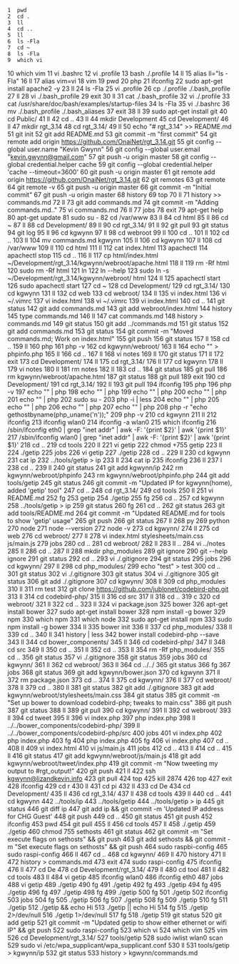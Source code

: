     1  pwd
    2  cd .
    3  ll
    4  cd ..
    5  ll
    6  ls -Fla
    7  cd ~
    8  ls -Fla
    9  which vi
   10  which vim
   11  vi .bashrc
   12  vi .profile
   13  bash ./.profile
   14  ll
   15  alias ll="ls -Fla"
   16  ll
   17  alias vim=vi
   18  vim
   19  pwd
   20  php
   21  ifconfig
   22  sudo apt-get install apache2 -y
   23  ll
   24  ls -Fla
   25  vi .profile
   26  cp ./.profile ./.bash_profile
   27  ll
   28  vi ./.bash_profile 
   29  exit
   30  ll
   31  cat ./.bash_profile 
   32  vi ./.profile
   33  cat /usr/share/doc/bash/examples/startup-files
   34  ls -Fla
   35  vi ./.bashrc
   36  mv ./.bash_profile ./.bash_aliases
   37  exit
   38  ll
   39  sudo apt-get install git
   40  cd Public/
   41  ll
   42  cd ..
   43  ll
   44  mkdir Development
   45  cd Development/
   46  ll
   47  mkdir rgt_3.14
   48  cd rgt_3.14/
   49  ll
   50  echo "# rgt_3.14" >> README.md
   51  git init
   52  git add README.md
   53  git commit -m "first commit"
   54  git remote add origin https://github.com/OnaiNet/rgt_3.14.git
   55  git config --global user.name "Kevin Gwynn"
   56  git config --global user.email "kevin.gwynn@gmail.com"
   57  git push -u origin master
   58  git config --global credential.helper cache
   59  git config --global credential.helper 'cache --timeout=3600'
   60  git push -u origin master
   61  git remote add origin https://github.com/OnaiNet/rgt_3.14.git
   62  git remotes
   63  git remote
   64  git remote -v
   65  git push -u origin master
   66  git commit -m "Initial commit"
   67  git push -u origin master
   68  history
   69  top
   70  ll
   71  history >> commands.md
   72  ll
   73  git add commands.md 
   74  git commit -m "Adding commands.md.."
   75  vi commands.md 
   76  ll
   77  jobs
   78  exit
   79  apt-get help
   80  apt-get update
   81  sudo su -
   82  cd /var/www
   83  ll
   84  cd html
   85  ll
   86  cd ~
   87  ll
   88  cd Development/
   89  ll
   90  cd rgt_3.14/
   91  ll
   92  git pull
   93  git status
   94  git log
   95  ll
   96  cd kgwynn
   97  ll
   98  cd webroot
   99  ll
  100  cd ..
  101  ll
  102  cd ..
  103  ll
  104  mv commands.md kgwynn
  105  ll
  106  cd kgwynn
  107  ll
  108  cd /var/www
  109  ll
  110  cd html
  111  ll
  112  cat index.html 
  113  apachectl
  114  apachectl stop
  115  cd ..
  116  ll
  117  cp html/index.html ~/Development/rgt_3.14/kgwynn/webroot/apache.html
  118  ll
  119  rm -Rf html
  120  sudo rm -Rf html
  121  ln
  122  ln --help
  123  sudo ln -s ~/Development/rgt_3.14/kgwynn/webroot/ html
  124  ll
  125  apachectl start
  126  sudo apachectl start
  127  cd ~
  128  cd Development/
  129  cd rgt_3.14/
  130  cd kgwynn
  131  ll
  132  cd web
  133  cd webroot/
  134  ll
  135  vi index.html 
  136  vi ~/.vimrc
  137  vi index.html 
  138  vi ~/.vimrc
  139  vi index.html 
  140  cd ..
  141  git status
  142  git add commands.md 
  143  git add webroot/index.html 
  144  history
  145  type commands.md
  146  ll
  147  cat commands.md 
  148  history > commands.md 
  149  git status
  150  git add ../commands.md 
  151  git status
  152  git add commands.md
  153  git status
  154  git commit -m "Moved commands.md; Work on index.html"
  155  git push
  156  git status
  157  ll
  158  cd ..
  159  ll
  160  php
  161  php -v
  162  cd kgwynn/webroot/
  163  ll
  164  echo "<?php phpinfo(); ?>" > phpinfo.php
  165  ll
  166  cd ..
  167  ll
  168  vi notes
  169  ll
  170  git status
  171  ll
  172  exit
  173  cd Development/
  174  ll
  175  cd rgt_3.14/
  176  ll
  177  cd kgwynn
  178  ll
  179  vi notes
  180  ll
  181  rm notes
  182  ll
  183  cd ..
  184  git status
  185  git pull
  186  rm kgwynn/webroot/apache.html 
  187  git status
  188  git pull
  189  exit
  190  cd Development/
  191  cd rgt_3.14/
  192  ll
  193  git pull
  194  ifconfig
  195  php
  196  php -v
  197  echo "<?php echo $_SERVER['REMOTE_ADDR']; ?>" | php
  198  echo "<?php echo $SERVER['REMOTE_ADDR']; ?>" | php
  199  echo "<?php print_r($_SERVER); ?>" | php
  200  echo "<?php print_r(\$_SERVER); ?>" | php
  201  echo "<?php echo \$_SERVER['REMOTE_ADDR']; ?>" | php
  202  sudo su -
  203  php -i | less
  204  echo "<?php echo gethosthame(); ?>" | php
  205  echo "<?php echo getHostByName(); ?>" | php
  206  echo "<?php echo getHostByName(getHostName())); ?>" | php
  207  echo "<?php echo getHostByName(getHostName()); ?>" | php
  208  php -r "echo gethostbyname(php_uname('n'));"
  209  php -v
  210  cd kgwynn
  211  ll
  212  ifconfig
  213  ifconfig wlan0
  214  ifconfig -a wlan0
  215  which ifconfig
  216  /sbin/ifconfig eth0 | grep "inet addr" | awk -F: '{print $2}' | awk '{print $1}'
  217  /sbin/ifconfig wlan0 | grep "inet addr" | awk -F: '{print $2}' | awk '{print $1}'
  218  cd ..
  219  cd tools
  220  ll
  221  vi getip
  222  chmod +755 getip
  223  ll
  224  ./getip
  225  jobs
  226  vi getip 
  227  ./getip
  228  cd ..
  229  ll
  230  cd kgwynn
  231  cat ip
  232  ../tools/getip > ip
  233  ll
  234  cat ip
  235  ifconfig
  236  ll
  237  l
  238  cd ..
  239  ll
  240  git status
  241  git add kgwynn/ip
  242  rm kgwynn/webroot/phpinfo
  243  rm kgwynn/webroot/phpinfo.php 
  244  git add tools/getip
  245  git status
  246  git commit -m "Updated IP for kgwynn(home), added 'getip' tool"
  247  cd ..
  248  cd rgt_3.14/
  249  cd tools
  250  ll
  251  vi README.md 
  252  fg
  253  getip
  254  ./getip
  255  fg
  256  cd ..
  257  cd kgwynn
  258  ../tools/getip > ip
  259  git status
  260  fg
  261  cd ..
  262  git status
  263  git add tools/README.md 
  264  git commit -m "Updated README.md for tools to show 'getip' usage"
  265  git push
  266  git status
  267  ll
  268  py
  269  python
  270  node
  271  node --version
  272  node -v
  273  cd kgwynn/
  274  ll
  275  cd web
  276  cd webroot/
  277  ll
  278  vi index.html stylesheets/main.css js/main.js 
  279  jobs
  280  cd ..
  281  cd webroot/
  282  ll
  283  ll ..
  284  vi ../notes
  285  ll
  286  cd ..
  287  ll
  288  mkdir php_modules
  289  git ignore
  290  git --help ignore
  291  git status
  292  cd ..
  293  vi ./.gitignore
  294  git status
  295  jobs
  296  cd kgwynn/
  297  ll
  298  cd php_modules/
  299  echo "test" > test
  300  cd ..
  301  git status
  302  vi ./.gitignore
  303  git status
  304  vi ./.gitignore
  305  git status
  306  git add ./.gitignore
  307  cd kgwynn/
  308  ll
  309  cd php_modules
  310  ll
  311  rm test
  312  git clone https://github.com/jublonet/codebird-php.git
  313  ll
  314  cd codebird-php/
  315  ll
  316  cd src
  317  ll
  318  cd ..
  319  c
  320  cd webroot/
  321  ll
  322  cd ..
  323  ll
  324  vi package.json
  325  bower
  326  apt-get install bower
  327  sudo apt-get install bower
  328  npm install -g bower
  329  npm
  330  which npm
  331  which node
  332  sudo apt-get install npm
  333  sudo npm install -g bower
  334  ll
  335  bower init
  336  ll
  337  cd php_modules/
  338  ll
  339  cd ..
  340  ll
  341  history | less
  342  bower install codebird-php --save
  343  ll
  344  cd bower_components/
  345  ll
  346  cd codebird-php/
  347  ll
  348  cd src
  349  ll
  350  cd ..
  351  ll
  352  cd ..
  353  ll
  354  rm -Rf php_modules/
  355  cd ..
  356  git status
  357  vi ./.gitignore
  358  git status
  359  jobs
  360  cd kgwynn/
  361  ll
  362  cd webroot/
  363  ll
  364  cd ../../
  365  git status
  366  fg
  367  jobs
  368  git status
  369  git add kgwynn/bower.json 
  370  cd kgwynn
  371  ll
  372  rm package.json 
  373  cd ..
  374  ll
  375  cd kgwynn/
  376  ll
  377  cd webroot/
  378  ll
  379  cd ..
  380  ll
  381  git status
  382  git add ./.gitignore
  383  git add kgwynn/webroot/stylesheets/main.css 
  384  git status
  385  git commit -m "Set up bower to download codebird-php; tweaks to main.css"
  386  git push
  387  git status
  388  ll
  389  git pull
  390  cd kgwynn/
  391  ll
  392  cd webroot/
  393  ll
  394  cd tweet
  395  ll
  396  vi index.php 
  397  php index.php 
  398  ll ../../bower_components/codebird-php/
  399  ll ../../bower_components/codebird-php/src
  400  jobs
  401  vi index.php 
  402  php index.php 
  403  fg
  404  php index.php 
  405  fg
  406  vi index.php 
  407  cd ..
  408  ll
  409  vi index.html 
  410  vi js/main.js 
  411  jobs
  412  cd ..
  413  ll
  414  cd ..
  415  ll
  416  git status
  417  git add kgwynn/webroot/js/main.js 
  418  git add kgwynn/webroot/tweet/index.php 
  419  git commit -m "Now tweeting my output to #rgt_output!"
  420  git push
  421  ll
  422  ssh kgwynn@lizandkevin.info
  423  git pull
  424  top
  425  kill 2874
  426  top
  427  exit
  428  ifconfig
  429  cd r
  430  ll
  431  cd pi
  432  ll
  433  cd De
  434  cd Development/
  435  ll
  436  cd rgt_3.14/
  437  ll
  438  cd tools
  439  ll
  440  cd ..
  441  cd kgwynn
  442  ../tools/ip
  443  ../tools/getip
  444  ../tools/getip > ip
  445  git status
  446  git diff ip
  447  git add ip && git commit -m 'Updated IP address for CHG Guest'
  448  git push
  449  cd ..
  450  git status
  451  git push
  452  ifconfig
  453  pwd
  454  git pull
  455  ll
  456  cd tools
  457  ll
  458  ./.getip
  459  ./getip
  460  chmod 755 sethosts 
  461  git status
  462  git commit -m "Set execute flags on sethosts" && git push
  463  git add sethosts && git commit -m "Set execute flags on sethosts" && git push
  464  sudo raspbi-config
  465  sudo raspi-config
  466  ll
  467  cd ..
  468  cd kgwynn/
  469  ll
  470  history
  471  ll
  472  history > commands.md 
  473  exit
  474  sudo raspi-config
  475  ifconfig
  476  ll
  477  cd De
  478  cd Development/rgt_3.14/
  479  ll
  480  cd tool
  481  ll
  482  cd tools
  483  ll
  484  vi getip
  485  ifconfig wlan0
  486  ifconfig eth0
  487  jobs
  488  vi getip
  489  ./getip
  490  fg
  491  ./getip
  492  fg
  493  ./getip
  494  fg
  495  ./getip
  496  fg
  497  ./getip
  498  fg
  499  ./getip
  500  fg
  501  ./getip
  502  ifconfig
  503  jobs
  504  fg
  505  ./getip
  506  fg
  507  ./getip
  508  fg
  509  ./getip
  510  fg
  511  ./getip
  512  ./getip && echo Hi
  513  ./getip || echo Hi
  514  fg
  515  ./getip 2>/dev/null
  516  ./getip 1>/dev/null
  517  fg
  518  ./getip
  519  git status
  520  git add getip
  521  git commit -m "Updated getip to show either ethernet or wifi IP" && git push
  522  sudo raspi-config
  523  which vi
  524  which vim
  525  vim
  526  cd Development/rgt_3.14/
  527  tools/getip
  528  sudo iwlist wlan0 scan
  529  sudo vi /etc/wpa_supplicant/wpa_supplicant.conf 
  530  ll
  531  tools/getip > kgwynn/ip
  532  git status
  533  history > kgwynn/commands.md 

